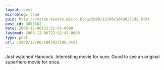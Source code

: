 ```yaml
---
layout: post
microblog: true
guid: http://vmstan-tweets.micro.blog/2008/12/06/1043027198.html
post_id: 3053662
date: 2008-12-06T22:52:45-0600
lastmod: 2008-12-06T22:52:45-0600
type: post
url: /2008/12/06/1043027198.html
---
```

Just watched Hancock. Interesting movie for sure. Good to see an original superhero movie for once.

